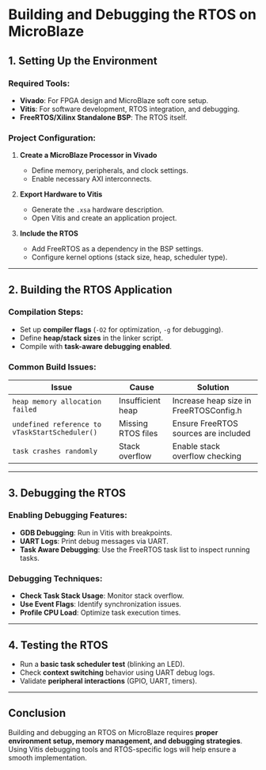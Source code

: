 # Building and Debugging the RTOS on MicroBlaze

## 1. Setting Up the Environment

### Required Tools:
- **Vivado**: For FPGA design and MicroBlaze soft core setup.
- **Vitis**: For software development, RTOS integration, and debugging.
- **FreeRTOS/Xilinx Standalone BSP**: The RTOS itself.

### Project Configuration:
1. **Create a MicroBlaze Processor in Vivado**  
   - Define memory, peripherals, and clock settings.
   - Enable necessary AXI interconnects.

2. **Export Hardware to Vitis**  
   - Generate the `.xsa` hardware description.
   - Open Vitis and create an application project.

3. **Include the RTOS**  
   - Add FreeRTOS as a dependency in the BSP settings.
   - Configure kernel options (stack size, heap, scheduler type).

---

## 2. Building the RTOS Application

### Compilation Steps:
- Set up **compiler flags** (`-O2` for optimization, `-g` for debugging).
- Define **heap/stack sizes** in the linker script.
- Compile with **task-aware debugging enabled**.

### Common Build Issues:
| Issue | Cause | Solution |
|-------|-------|----------|
| `heap memory allocation failed` | Insufficient heap | Increase heap size in FreeRTOSConfig.h |
| `undefined reference to vTaskStartScheduler()` | Missing RTOS files | Ensure FreeRTOS sources are included |
| `task crashes randomly` | Stack overflow | Enable stack overflow checking |

---

## 3. Debugging the RTOS

### Enabling Debugging Features:
- **GDB Debugging**: Run in Vitis with breakpoints.
- **UART Logs**: Print debug messages via UART.
- **Task Aware Debugging**: Use the FreeRTOS task list to inspect running tasks.

### Debugging Techniques:
- **Check Task Stack Usage**: Monitor stack overflow.
- **Use Event Flags**: Identify synchronization issues.
- **Profile CPU Load**: Optimize task execution times.

---

## 4. Testing the RTOS
- Run a **basic task scheduler test** (blinking an LED).
- Check **context switching** behavior using UART debug logs.
- Validate **peripheral interactions** (GPIO, UART, timers).

---

## Conclusion
Building and debugging an RTOS on MicroBlaze requires **proper environment setup, memory management, and debugging strategies**. Using Vitis debugging tools and RTOS-specific logs will help ensure a smooth implementation.

